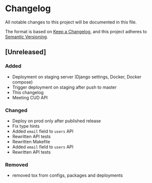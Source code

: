 # Changelog

All notable changes to this project will be documented in this file.

The format is based on [Keep a Changelog](https://keepachangelog.com/en/1.0.0/),
and this project adheres to [Semantic Versioning](https://semver.org/spec/v2.0.0.html).

## [Unreleased]

### Added

- Deployment on staging server (Django settings, Docker, Docker compose)
- Trigger deployment on staging after push to master
- This changelog
- Meeting CUD API

### Changed

- Deploy on prod only after published release
- Fix type hints
- Added `email` field to `users` API
- Rewritten API tests
- Rewritten Makefile
- Added `email` field to `users` API
- Rewritten API tests

### Removed

- removed tox from configs, packages and deployments

